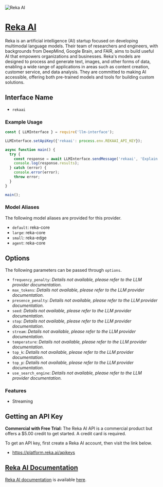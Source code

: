![Reka AI](http://static1.squarespace.com/static/66118bc053ae495c0021e80f/t/661d8ad31654cb7ecf49c127/1713212115473/reka+logo.jpg?format=1500w)

# [Reka AI](https://www.reka.ai)

Reka is an artificial intelligence (AI) startup focused on developing multimodal language models. Their team of researchers and engineers, with backgrounds from DeepMind, Google Brain, and FAIR, aims to build useful AI that empowers organizations and businesses. Reka's models are designed to process and generate text, images, and other forms of data, enabling a wide range of applications in areas such as content creation, customer service, and data analysis. They are committed to making AI accessible, offering both pre-trained models and tools for building custom solutions.

## Interface Name

- `rekaai`

### Example Usage

```javascript
const { LLMInterface } = require('llm-interface');

LLMInterface.setApiKey({'rekaai': process.env.REKAAI_API_KEY});

async function main() {
  try {
    const response = await LLMInterface.sendMessage('rekaai', 'Explain the importance of low latency LLMs.');
    console.log(response.results);
  } catch (error) {
    console.error(error);
    throw error;
  }
}

main();
```

### Model Aliases

The following model aliases are provided for this provider. 

- `default`: reka-core
- `large`: reka-core
- `small`: reka-edge
- `agent`: reka-core


## Options

The following parameters can be passed through `options`.

- `frequency_penalty`: _Details not available, please refer to the LLM provider documentation._
- `max_tokens`: _Details not available, please refer to the LLM provider documentation._
- `presence_penalty`: _Details not available, please refer to the LLM provider documentation._
- `seed`: _Details not available, please refer to the LLM provider documentation._
- `stop`: _Details not available, please refer to the LLM provider documentation._
- `stream`: _Details not available, please refer to the LLM provider documentation._
- `temperature`: _Details not available, please refer to the LLM provider documentation._
- `top_k`: _Details not available, please refer to the LLM provider documentation._
- `top_p`: _Details not available, please refer to the LLM provider documentation._
- `use_search_engine`: _Details not available, please refer to the LLM provider documentation._


### Features

- Streaming


## Getting an API Key

**Commercial with Free Trial:** The Reka AI API is a commercial product but offers a $5.00 credit to get started. A credit card is required.

To get an API key, first create a Reka AI account, then visit the link below.

- https://platform.reka.ai/apikeys


## [Reka AI Documentation](https://docs.reka.ai/quick-start)

[Reka AI documentation](https://docs.reka.ai/quick-start) is available [here](https://docs.reka.ai/quick-start).
